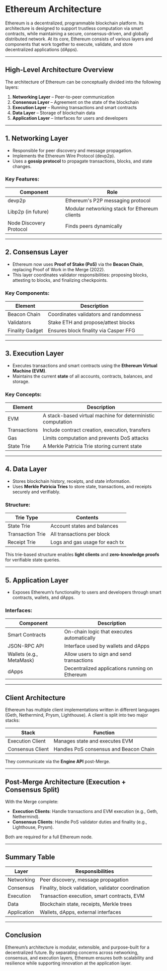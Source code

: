 # Ethereum Architecture

Ethereum is a decentralized, programmable blockchain platform. Its architecture is designed to support trustless computation via smart contracts, while maintaining a secure, consensus-driven, and globally distributed network. At its core, Ethereum consists of various layers and components that work together to execute, validate, and store decentralized applications (dApps).

---

## High-Level Architecture Overview

The architecture of Ethereum can be conceptually divided into the following layers:

1. **Networking Layer** – Peer-to-peer communication
2. **Consensus Layer** – Agreement on the state of the blockchain
3. **Execution Layer** – Running transactions and smart contracts
4. **Data Layer** – Storage of blockchain data
5. **Application Layer** – Interfaces for users and developers

---

## 1. Networking Layer

- Responsible for peer discovery and message propagation.
- Implements the Ethereum Wire Protocol (devp2p).
- Uses a **gossip protocol** to propagate transactions, blocks, and state changes.

### Key Features:
| Component     | Role                            |
|--------------|---------------------------------|
| devp2p        | Ethereum's P2P messaging protocol |
| Libp2p (in future) | Modular networking stack for Ethereum clients |
| Node Discovery Protocol | Finds peers dynamically |

---

## 2. Consensus Layer

- Ethereum now uses **Proof of Stake (PoS)** via the **Beacon Chain**, replacing Proof of Work in the Merge (2022).
- This layer coordinates validator responsibilities: proposing blocks, attesting to blocks, and finalizing checkpoints.

### Key Components:
| Element        | Description |
|----------------|-------------|
| Beacon Chain   | Coordinates validators and randomness |
| Validators     | Stake ETH and propose/attest blocks |
| Finality Gadget | Ensures block finality via Casper FFG |

---

## 3. Execution Layer

- Executes transactions and smart contracts using the **Ethereum Virtual Machine (EVM)**.
- Maintains the current **state** of all accounts, contracts, balances, and storage.

### Key Concepts:

| Element       | Description |
|---------------|-------------|
| EVM           | A stack-based virtual machine for deterministic computation |
| Transactions  | Include contract creation, execution, transfers |
| Gas           | Limits computation and prevents DoS attacks |
| State Trie    | A Merkle Patricia Trie storing current state |

---

## 4. Data Layer

- Stores blockchain history, receipts, and state information.
- Uses **Merkle Patricia Tries** to store state, transactions, and receipts securely and verifiably.

### Structure:

| Trie Type         | Contents                        |
|-------------------|----------------------------------|
| State Trie        | Account states and balances      |
| Transaction Trie  | All transactions per block       |
| Receipt Trie      | Logs and gas usage for each tx   |

This trie-based structure enables **light clients** and **zero-knowledge proofs** for verifiable state queries.

---

## 5. Application Layer

- Exposes Ethereum’s functionality to users and developers through smart contracts, wallets, and dApps.

### Interfaces:

| Component     | Description |
|---------------|-------------|
| Smart Contracts | On-chain logic that executes automatically |
| JSON-RPC API    | Interface used by wallets and dApps |
| Wallets (e.g., MetaMask) | Allow users to sign and send transactions |
| dApps           | Decentralized applications running on Ethereum |

---

## Client Architecture

Ethereum has multiple client implementations written in different languages (Geth, Nethermind, Prysm, Lighthouse). A client is split into two major stacks:

| Stack             | Function                         |
|------------------|----------------------------------|
| Execution Client | Manages state and executes EVM   |
| Consensus Client | Handles PoS consensus and Beacon Chain |

They communicate via the **Engine API** post-Merge.

---

## Post-Merge Architecture (Execution + Consensus Split)

With the Merge complete:

- **Execution Clients**: Handle transactions and EVM execution (e.g., Geth, Nethermind).
- **Consensus Clients**: Handle PoS validator duties and finality (e.g., Lighthouse, Prysm).

Both are required for a full Ethereum node.

---

## Summary Table

| Layer             | Responsibilities                                       |
|------------------|--------------------------------------------------------|
| Networking        | Peer discovery, message propagation                   |
| Consensus         | Finality, block validation, validator coordination    |
| Execution         | Transaction execution, smart contracts, EVM           |
| Data              | Blockchain state, receipts, Merkle trees              |
| Application       | Wallets, dApps, external interfaces                   |

---

## Conclusion

Ethereum’s architecture is modular, extensible, and purpose-built for a decentralized future. By separating concerns across networking, consensus, and execution layers, Ethereum ensures both scalability and resilience while supporting innovation at the application layer.

